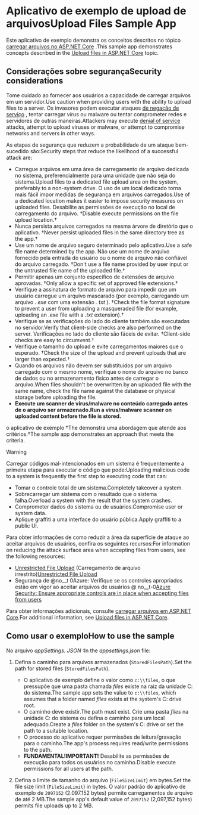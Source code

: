 # <a name="upload-files-sample-app"></a><span data-ttu-id="c1752-101">Aplicativo de exemplo de upload de arquivos</span><span class="sxs-lookup"><span data-stu-id="c1752-101">Upload Files Sample App</span></span>

<span data-ttu-id="c1752-102">Este aplicativo de exemplo demonstra os conceitos descritos no tópico [carregar arquivos no ASP.NET Core](https://docs.microsoft.com/aspnet/core/mvc/models/file-uploads) .</span><span class="sxs-lookup"><span data-stu-id="c1752-102">This sample app demonstrates concepts described in the [Upload files in ASP.NET Core](https://docs.microsoft.com/aspnet/core/mvc/models/file-uploads) topic.</span></span>

## <a name="security-considerations"></a><span data-ttu-id="c1752-103">Considerações sobre segurança</span><span class="sxs-lookup"><span data-stu-id="c1752-103">Security considerations</span></span>

<span data-ttu-id="c1752-104">Tome cuidado ao fornecer aos usuários a capacidade de carregar arquivos em um servidor.</span><span class="sxs-lookup"><span data-stu-id="c1752-104">Use caution when providing users with the ability to upload files to a server.</span></span> <span data-ttu-id="c1752-105">Os invasores podem executar ataques [de negação de serviço](/windows-hardware/drivers/ifs/denial-of-service) , tentar carregar vírus ou malware ou tentar comprometer redes e servidores de outras maneiras.</span><span class="sxs-lookup"><span data-stu-id="c1752-105">Attackers may execute [denial of service](/windows-hardware/drivers/ifs/denial-of-service) attacks, attempt to upload viruses or malware, or attempt to compromise networks and servers in other ways.</span></span>

<span data-ttu-id="c1752-106">As etapas de segurança que reduzem a probabilidade de um ataque bem-sucedido são:</span><span class="sxs-lookup"><span data-stu-id="c1752-106">Security steps that reduce the likelihood of a successful attack are:</span></span>

* <span data-ttu-id="c1752-107">Carregue arquivos em uma área de carregamento de arquivo dedicada no sistema, preferencialmente para uma unidade que não seja do sistema.</span><span class="sxs-lookup"><span data-stu-id="c1752-107">Upload files to a dedicated file upload area on the system, preferably to a non-system drive.</span></span> <span data-ttu-id="c1752-108">O uso de um local dedicado torna mais fácil impor medidas de segurança em arquivos carregados.</span><span class="sxs-lookup"><span data-stu-id="c1752-108">Use of a dedicated location makes it easier to impose security measures on uploaded files.</span></span> <span data-ttu-id="c1752-109">Desabilite as permissões de execução no local de carregamento do arquivo. &dagger;</span><span class="sxs-lookup"><span data-stu-id="c1752-109">Disable execute permissions on the file upload location.&dagger;</span></span>
* <span data-ttu-id="c1752-110">Nunca persista arquivos carregados na mesma árvore de diretório que o aplicativo. &dagger;</span><span class="sxs-lookup"><span data-stu-id="c1752-110">Never persist uploaded files in the same directory tree as the app.&dagger;</span></span>
* <span data-ttu-id="c1752-111">Use um nome de arquivo seguro determinado pelo aplicativo.</span><span class="sxs-lookup"><span data-stu-id="c1752-111">Use a safe file name determined by the app.</span></span> <span data-ttu-id="c1752-112">Não use um nome de arquivo fornecido pela entrada do usuário ou o nome de arquivo não confiável do arquivo carregado. &dagger;</span><span class="sxs-lookup"><span data-stu-id="c1752-112">Don't use a file name provided by user input or the untrusted file name of the uploaded file.&dagger;</span></span>
* <span data-ttu-id="c1752-113">Permitir apenas um conjunto específico de extensões de arquivo aprovadas. &dagger;</span><span class="sxs-lookup"><span data-stu-id="c1752-113">Only allow a specific set of approved file extensions.&dagger;</span></span>
* <span data-ttu-id="c1752-114">Verifique a assinatura de formato de arquivo para impedir que um usuário carregue um arquivo mascarado (por exemplo, carregando um arquivo *. exe* com uma extensão *. txt* ). &dagger;</span><span class="sxs-lookup"><span data-stu-id="c1752-114">Check the file format signature to prevent a user from uploading a masqueraded file (for example, uploading an *.exe* file with a *.txt* extension).&dagger;</span></span>
* <span data-ttu-id="c1752-115">Verifique se as verificações do lado do cliente também são executadas no servidor.</span><span class="sxs-lookup"><span data-stu-id="c1752-115">Verify that client-side checks are also performed on the server.</span></span> <span data-ttu-id="c1752-116">Verificações no lado do cliente são fáceis de evitar. &dagger;</span><span class="sxs-lookup"><span data-stu-id="c1752-116">Client-side checks are easy to circumvent.&dagger;</span></span>
* <span data-ttu-id="c1752-117">Verifique o tamanho do upload e evite carregamentos maiores que o esperado. &dagger;</span><span class="sxs-lookup"><span data-stu-id="c1752-117">Check the size of the upload and prevent uploads that are larger than expected.&dagger;</span></span>
* <span data-ttu-id="c1752-118">Quando os arquivos não devem ser substituídos por um arquivo carregado com o mesmo nome, verifique o nome do arquivo no banco de dados ou no armazenamento físico antes de carregar o arquivo.</span><span class="sxs-lookup"><span data-stu-id="c1752-118">When files shouldn't be overwritten by an uploaded file with the same name, check the file name against the database or physical storage before uploading the file.</span></span>
* <span data-ttu-id="c1752-119">**Execute um scanner de vírus/malware no conteúdo carregado antes de o arquivo ser armazenado.**</span><span class="sxs-lookup"><span data-stu-id="c1752-119">**Run a virus/malware scanner on uploaded content before the file is stored.**</span></span>

<span data-ttu-id="c1752-120">o aplicativo de exemplo &dagger;The demonstra uma abordagem que atende aos critérios.</span><span class="sxs-lookup"><span data-stu-id="c1752-120">&dagger;The sample app demonstrates an approach that meets the criteria.</span></span>

> [!WARNING]
> <span data-ttu-id="c1752-121">Carregar códigos mal-intencionados em um sistema é frequentemente a primeira etapa para executar o código que pode:</span><span class="sxs-lookup"><span data-stu-id="c1752-121">Uploading malicious code to a system is frequently the first step to executing code that can:</span></span>
>
> * <span data-ttu-id="c1752-122">Tomar o controle total de um sistema.</span><span class="sxs-lookup"><span data-stu-id="c1752-122">Completely takeover a system.</span></span>
> * <span data-ttu-id="c1752-123">Sobrecarregar um sistema com o resultado que o sistema falha.</span><span class="sxs-lookup"><span data-stu-id="c1752-123">Overload a system with the result that the system crashes.</span></span>
> * <span data-ttu-id="c1752-124">Comprometer dados do sistema ou de usuários.</span><span class="sxs-lookup"><span data-stu-id="c1752-124">Compromise user or system data.</span></span>
> * <span data-ttu-id="c1752-125">Aplique graffiti a uma interface do usuário pública.</span><span class="sxs-lookup"><span data-stu-id="c1752-125">Apply graffiti to a public UI.</span></span>
>
> <span data-ttu-id="c1752-126">Para obter informações de como reduzir a área da superfície de ataque ao aceitar arquivos de usuários, confira os seguintes recursos:</span><span class="sxs-lookup"><span data-stu-id="c1752-126">For information on reducing the attack surface area when accepting files from users, see the following resources:</span></span>
>
> * <span data-ttu-id="c1752-127">[Unrestricted File Upload](https://www.owasp.org/index.php/Unrestricted_File_Upload) (Carregamento de arquivo irrestrito)</span><span class="sxs-lookup"><span data-stu-id="c1752-127">[Unrestricted File Upload](https://www.owasp.org/index.php/Unrestricted_File_Upload)</span></span>
> * <span data-ttu-id="c1752-128">Segurança de @no__t 0Azure: Verifique se os controles apropriados estão em vigor ao aceitar arquivos de usuários @ no__t-0</span><span class="sxs-lookup"><span data-stu-id="c1752-128">[Azure Security: Ensure appropriate controls are in place when accepting files from users](/azure/security/azure-security-threat-modeling-tool-input-validation#controls-users)</span></span>

<span data-ttu-id="c1752-129">Para obter informações adicionais, consulte [carregar arquivos em ASP.NET Core](https://docs.microsoft.com/aspnet/core/mvc/models/file-uploads).</span><span class="sxs-lookup"><span data-stu-id="c1752-129">For additional information, see [Upload files in ASP.NET Core](https://docs.microsoft.com/aspnet/core/mvc/models/file-uploads).</span></span>

## <a name="how-to-use-the-sample"></a><span data-ttu-id="c1752-130">Como usar o exemplo</span><span class="sxs-lookup"><span data-stu-id="c1752-130">How to use the sample</span></span>

<span data-ttu-id="c1752-131">No arquivo *appSettings. JSON* :</span><span class="sxs-lookup"><span data-stu-id="c1752-131">In the *appsettings.json* file:</span></span>

1. <span data-ttu-id="c1752-132">Defina o caminho para arquivos armazenados (`StoredFilesPath`).</span><span class="sxs-lookup"><span data-stu-id="c1752-132">Set the path for stored files (`StoredFilesPath`).</span></span>

   * <span data-ttu-id="c1752-133">O aplicativo de exemplo define o valor como `c:\\files`, o que pressupõe que uma pasta chamada *files* existe na raiz da unidade C: do sistema.</span><span class="sxs-lookup"><span data-stu-id="c1752-133">The sample app sets the value to `c:\\files`, which assumes that a folder named *files* exists at the system's C: drive root.</span></span>
   * <span data-ttu-id="c1752-134">O caminho deve existir.</span><span class="sxs-lookup"><span data-stu-id="c1752-134">The path must exist.</span></span> <span data-ttu-id="c1752-135">Crie uma pasta *files* na unidade C: do sistema ou defina o caminho para um local adequado.</span><span class="sxs-lookup"><span data-stu-id="c1752-135">Create a *files* folder on the system's C: drive or set the path to a suitable location.</span></span>
   * <span data-ttu-id="c1752-136">O processo do aplicativo requer permissões de leitura/gravação para o caminho.</span><span class="sxs-lookup"><span data-stu-id="c1752-136">The app's process requires read/write permissions to the path.</span></span>
   * <span data-ttu-id="c1752-137">**FUNDAMENTAL!**</span><span class="sxs-lookup"><span data-stu-id="c1752-137">**IMPORTANT!**</span></span> <span data-ttu-id="c1752-138">Desabilite as permissões de execução para todos os usuários no caminho.</span><span class="sxs-lookup"><span data-stu-id="c1752-138">Disable execute permissions for all users at the path.</span></span>

1. <span data-ttu-id="c1752-139">Defina o limite de tamanho do arquivo (`FileSizeLimit`) em bytes.</span><span class="sxs-lookup"><span data-stu-id="c1752-139">Set the file size limit (`FileSizeLimit`) in bytes.</span></span> <span data-ttu-id="c1752-140">O valor padrão do aplicativo de exemplo de `2097152` (2.097.152 bytes) permite carregamentos de arquivo de até 2 MB.</span><span class="sxs-lookup"><span data-stu-id="c1752-140">The sample app's default value of `2097152` (2,097,152 bytes) permits file uploads up to 2 MB.</span></span>
